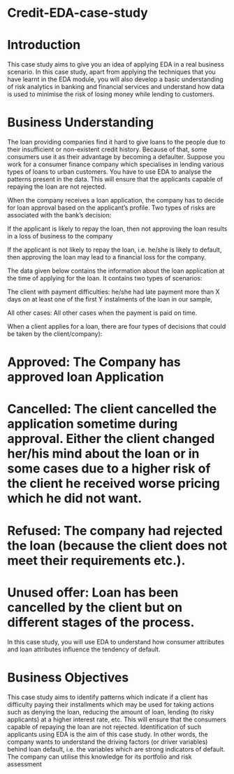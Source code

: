 # Credit-EDA-case-study

# Introduction
This case study aims to give you an idea of applying EDA in a real business scenario.
In this case study, apart from applying the techniques that you have learnt in the EDA module, you will also develop a basic understanding of risk analytics in banking and financial services and understand how data is used to minimise the risk of losing money while lending to customers.

# Business Understanding
The loan providing companies find it hard to give loans to the people due to their insufficient or non-existent credit history.
Because of that, some consumers use it as their advantage by becoming a defaulter. 
Suppose you work for a consumer finance company which specialises in lending various types of loans to urban customers.
You have to use EDA to analyse the patterns present in the data. This will ensure that the applicants capable of repaying the loan are not rejected.

When the company receives a loan application, the company has to decide for loan approval based on the applicant’s profile. 
Two types of risks are associated with the bank’s decision:

If the applicant is likely to repay the loan, then not approving the loan results in a loss of business to the company

If the applicant is not likely to repay the loan, i.e. he/she is likely to default, then approving the loan may lead to a financial loss for the company.

The data given below contains the information about the loan application at the time of applying for the loan. It contains two types of scenarios:

The client with payment difficulties: he/she had late payment more than X days on at least one of the first Y instalments of the loan in our sample,

All other cases: All other cases when the payment is paid on time.

When a client applies for a loan, there are four types of decisions that could be taken by the client/company):

# Approved: The Company has approved loan Application

# Cancelled: The client cancelled the application sometime during approval. Either the client changed her/his mind about the loan or in some cases due to a higher risk of the client he received worse pricing which he did not want.

# Refused: The company had rejected the loan (because the client does not meet their requirements etc.).

# Unused offer: Loan has been cancelled by the client but on different stages of the process.

In this case study, you will use EDA to understand how consumer attributes and loan attributes influence the tendency of default.

# Business Objectives
This case study aims to identify patterns which indicate if a client has difficulty paying their installments which may be used for taking actions such as denying the loan, reducing the amount of loan, lending (to risky applicants) at a higher interest rate, etc.
This will ensure that the consumers capable of repaying the loan are not rejected. Identification of such applicants using EDA is the aim of this case study.
In other words, the company wants to understand the driving factors (or driver variables) behind loan default, i.e. the variables which are strong indicators of default. The company can utilise this knowledge for its portfolio and risk assessment
